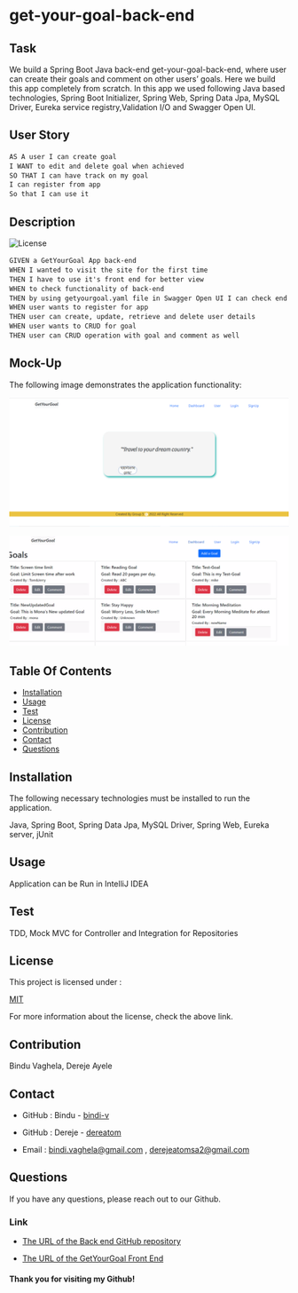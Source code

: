 # get-your-goal-back-end

## Task

We build a Spring Boot Java back-end get-your-goal-back-end, where user can create their goals and comment on other users’ goals. Here we build this app 
completely from scratch. In this app we used following 
Java based technologies, Spring Boot Initializer, Spring Web, Spring Data Jpa, MySQL Driver, Eureka service registry,Validation I/O and Swagger Open UI.

## User Story

```md
AS A user I can create goal
I WANT to edit and delete goal when achieved
SO THAT I can have track on my goal
I can register from app
So that I can use it
```
## Description

![License](https://img.shields.io/badge/License-MIT-yellow)

 ```md
GIVEN a GetYourGoal App back-end
WHEN I wanted to visit the site for the first time
THEN I have to use it's front end for better view
WHEN to check functionality of back-end
THEN by using getyourgoal.yaml file in Swagger Open UI I can check end points
WHEN user wants to register for app 
THEN user can create, update, retrieve and delete user details
WHEN user wants to CRUD for goal
THEN user can CRUD operation with goal and comment as well
```

## Mock-Up

The following image demonstrates the application functionality:

![Java based get-your-goal application homepage](./assets/homepage.png)

![Java based get-your-goal application dashboard](./assets/dashboard.png)

## Table Of Contents

- [Installation](#installation)
- [Usage](#usage)
- [Test](#test)
- [License](#license)
- [Contribution](#contribution)
- [Contact](#contact)
- [Questions](#questions)

## Installation

The following necessary technologies must be installed to run the application.

Java, Spring Boot, Spring Data Jpa, MySQL Driver, Spring Web, Eureka server, jUnit

## Usage

Application can be Run in IntelliJ IDEA 

## Test

TDD, Mock MVC for Controller and Integration for Repositories

## License

This project is licensed under :

[MIT](https://opensource.org/licenses/MIT)

For more information about the license, check the above link.

## Contribution

Bindu Vaghela, Dereje Ayele

## Contact

* GitHub : Bindu - [bindi-v](https://github.com/bindi-v)
          
* GitHub : Dereje - [dereatom](https://github.com/dereatom)

* Email : bindi.vaghela@gmail.com , derejeatomsa2@gmail.com

## Questions

If you have any questions, please reach out to our Github.

### Link

* [The URL of the Back end GitHub repository](https://github.com/bindi-v/tech-news-java-api)

* [The URL of the GetYourGoal Front End](https://github.com/bindi-v/get-your-goal-back-end)

#### Thank you for visiting my Github!
